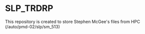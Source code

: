 # SLP_TRDRP
This repository is created to store Stephen McGee's files from HPC (/auto/pmd-02/slp/sm_513)
